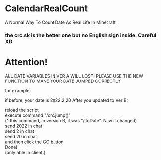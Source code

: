 # CalendarRealCount
A Normal Way To Count Date As Real Life In Minecraft

### the crc.sk is the better one but no English sign inside. Careful XD

# Attention!
ALL DATE VARIABLES IN VER A WILL LOST!
PLEASE USE THE NEW FUNCTION TO MAKE YOUR DATE JUMPED CORRECTLY

for example:

if before, your date is 2022.2.20
After you updated to Ver B:

reload the script
<br>
execute command "/crc.jump()" <br>
(^ this command, in version B, it was "/jtoDate". Now it changed)
<br>
send 2022 in chat
<br>
send 2 in chat
<br>
send 20 in chat
<br>
and then click the GO button
<br>
Done!
<br>
(only able in client.)
